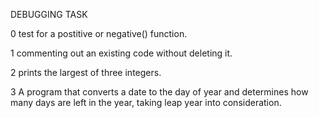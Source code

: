 DEBUGGING TASK

0 test for a postitive or negative() function.

1 commenting out an existing code without deleting it.

2 prints the largest of three integers.

3 A program that converts a date to the day of year and determines how many days are left in the year, taking leap year into consideration.
